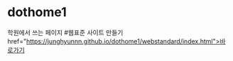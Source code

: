 # dothome1
학원에서 쓰는 페이지
#웹표준 사이트 만들기
<a> href="https://junghyunnn.github.io/dothome1/webstandard/index.html">바로가기</a>
